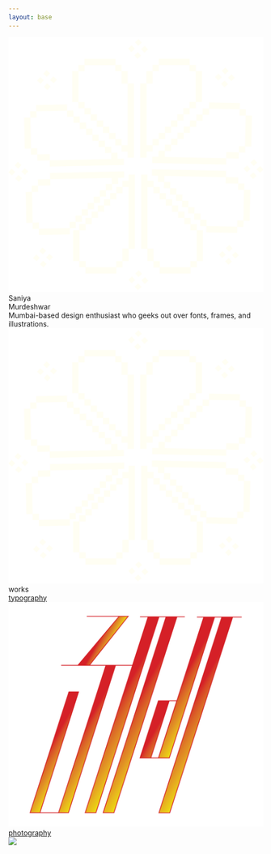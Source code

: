 ```yaml
---
layout: base
---
```

<div class="font-[Instrument_Serif] min-h-[720px] text-white navbar-offset-center fit-view flex justify-center opacity-0 fade-up">
    <div class="grid grid-cols-4">
        <div class="col-span-1 relative select-none">
            <div class="w-full h-full flex justify-center items-center fade-right">
                <div class="2xl:w-[600px] xl:w-[500px] md:w-[420px] w-[300px] absolute 2xl:right-15 xl:right-15 md:right-5 right-10 origin-center rotating">
                    <img src="assets/images/flower_pixelated.png" />
                </div>
            </div>
        </div>
        <div class="col-span-2 flex flex-col justify-center">
            <div class="2xl:text-[120px] xl:text-[100px] md:text-[70px] text-[50px] 2xl:leading-29 xl:leading-24 md:leading-17 leading-12 flex justify-center text-center mb-5">
                    Saniya <br>
                    Murdeshwar
            </div>
            <div class="2xl:text-[45px] xl:text-[38px] md:text-[26px] text-[19px] 2xl:leading-14 xl:leading-10 md:leading-8 leading-5 flex justify-center text-balance text-center italic">
                Mumbai-based design enthusiast who geeks out over fonts, frames, and illustrations.
            </div>
        </div>
        <div class="col-span-1 relative select-none">
            <div class="w-full h-full flex justify-center items-center fade-left">
                <div class="2xl:w-[600px] xl:w-[500px] md:w-[420px] w-[300px] absolute 2xl:left-15 xl:left-15 md:left-5 left-10 origin-center reverse-rotating">
                    <img src="assets/images/flower_pixelated.png" />
                </div>
            </div>
        </div>
    </div>
</div>
<div class="max-w-screen md:px-20 px-5 text-white font-[Instrument_Serif] my-20">
    <div class="md:text-[64px] text-[47px]">
        works
    </div>
    <div class="flex flex-col">
        <div class="grid grid-cols-10 md:grid-rows-1 grid-rows-2 gap-5 h-[580px] min-h-[580px]">
            <div class="md:col-span-6 col-span-10 rounded-3xl bg-[#600000] overflow-hidden relative hover:cursor-pointer">
                <a href="{{site.baseurl}}typography">
                    <div class="bg-black transition-opacity ease-in-out duration-300 opacity-0 hover:opacity-85 absolute w-full h-full">
                        <div class="text-[40px] w-full h-full flex justify-center items-center">
                            typography    
                        </div>
                    </div>
                    <img class="w-full h-full object-cover" src="assets/images/illustration1.png" />
                </a>
            </div>
            <div class="md:col-span-4 col-span-10 rounded-3xl bg-white overflow-hidden relative hover:cursor-pointer">
                <a href="{{site.baseurl}}photography">
                    <div class="bg-black transition-opacity ease-in-out duration-300 opacity-0 hover:opacity-85 absolute w-full h-full">
                        <div class="text-[40px] w-full h-full flex justify-center items-center">
                            photography 
                        </div>
                    </div>
                    <img class="w-full h-full object-cover" src="assets/images/photography/photography1.png" />  
                </a>
            </div>
        </div>
        <!-- <div class="grid grid-cols-10 gap-5 mt-5">
            <div class="col-span-10 rounded-3xl h-[586px] bg-white">
            </div>
        </div>
        <div class="grid grid-cols-10 gap-5 mt-5">
            <div class="col-span-6 rounded-3xl h-[586px] bg-white">
            </div>
            <div class="col-span-4 rounded-3xl h-[586px] bg-white">
            </div>
        </div> -->
    </div>
</div>
